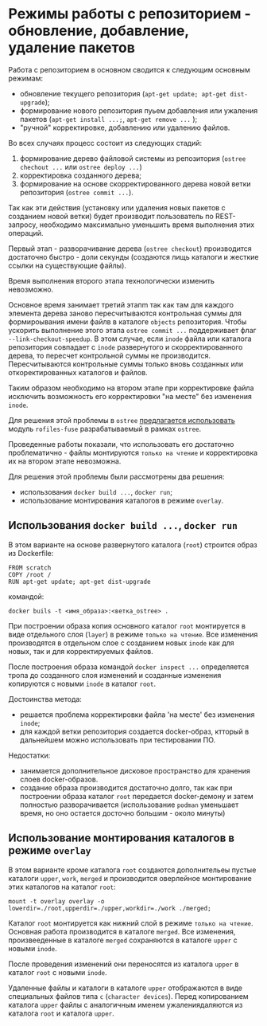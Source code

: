 # Режимы работы с репозиторием - обновление, добавление, удаление пакетов

Работа с репозиторием в основном сводится к следующим основным режимам:
- обновление текущего репозитория (`apt-get update; apt-get dist-upgrade`);
- формирование нового репозитория пуьем добавления или ужаления пакетов
  (`apt-get install ...;`, `apt-get remove ...` );
- "ручной" корректировке, добавлению или удалению файлов.

Во всех случаях процесс состоит из следующих стадий:
1. формирование дерево файловой системы из репозитория (`ostree chechout ...` или `ostree deploy ...`)
2. корректировка созданного дерева;
3. формирование на основе скорректированного дерева новой ветки репозитория (`ostree commit ...`).

Так как эти действия (установку или удаления новых пакетов с созданием новой ветки) будет производит пользователь по REST-запросу, необходимо максимально уменьшить время выполнения этих операций. 

Первый  этап - разворачивание дерева (`ostree checkout`) производится достаточно быстро - доли секунды (создаются лищь каталоги и жесткие ссылки на существующие файлы).  

Время выполнения второго этапа технологически изменить невозможно.

Основное время занимает третий этапm так как там для каждого элемента дерева заново пересчитываются контрольная суммы для формироывания имени файлв в каталоге `objects` репозитория.
Чтобы ускорить выполнение этого этапа `ostree commit ...` поддерживает флаг `--link-checkout-speedup`. В этом случае, если 
`inode` файла или каталога репозитория совпадает с `inode` развернутого и скорректированного дерева, то пересчет контрольной суммы не производится. Пересчитываются контрольные суммы только вновь созданных или откоректированных каталогов и файлов.

Таким образом необходимо на втором этапе при корректировке файла исключить возможность его корректировки "на месте" без изменения `inode`. 

Для решения этой проблемы в `ostree` [предлагается использовать](https://ostreedev.github.io/ostree/buildsystem-and-repos/) модуль `rofiles-fuse` разрабатываемый в рамках `ostree`.

Проведенные работы показали, что использовать его достаточно проблематично - файлы монтируются `только на чтение` и корректировка их на втором этапе невозможна.

Для решения этой проблемы были рассмотрены два решения:
- использования `docker build ...`, `docker run`;
- использование монтирования каталогов в режиме `overlay`. 

## Использования `docker build ...`, `docker run`

В этом варианте на основе развернутого каталога (`root`) строится образ из Dockerfile:
```
FROM scratch
COPY /root /
RUN apt-get update; apt-get dist-upgrade
```
командой:
```
docker buils -t <имя_образа>:<ветка_ostree> .
``` 

При построении образа копия основного каталог `root` монтируется в виде отдельного слоя (`layer`) в режиме `только на чтение`.
Все изменения производятся в отдельном слое с созданием новых `inode` как для новых, так и для корректируемых файлов.

После построения образа командой `docker inspect ...` определяется тропа до созданного слоя изменений и созданные изменения копируютcя с новыми `inode`  в каталог `root`.

Достоинства метода:
- решается проблема корректировки файла 'на месте' без изменения `inode`;
- для каждой ветки репозитория создается docker-образ, ктторый в дальнейшем можно использовать при тестировании ПО.

Недостатки:
- занимается дополнительное дисковое пространство для хранения слоев docker-образов.
- создание образа производится достаточно долго, так как при построении образа каталог `root` передается docker-демону и затем полностью разворачивается (использование `podman` уменьшает время, но оно остается досточно большим - около минуты)

## Использование монтирования каталогов в режиме `overlay`

В этом варианте кроме каталога `root` создаются дополнительеы пустые каталоги `upper`, `work`, `merged` и производится оверлейное монтирование этих каталогов на каталог `root`:
```
mount -t overlay overlay -o lowerdir=./root,upperdir=./upper,workdir=./work ./merged;
``` 

Каталог `root` монтируется как нижний слой в режиме `только на чтение`.
Основная работа производится в каталоге `merged`.
Все изменения, произвееденные в каталоге `merged` сохраняются в каталоге `upper` с новыми `inode`.

После проведения изменений они переносятся из каталога `upper` в каталог `root` с новыми `inode`.

Удаленные файлы и каталоги в каталоге `upper` отображаются в виде специальных файлов типа `c` (`character devices`). Перед копированием каталога `upper` файлы с аналогичным именем ужалениядаляются из каталога `root` и каталога `upper`.
